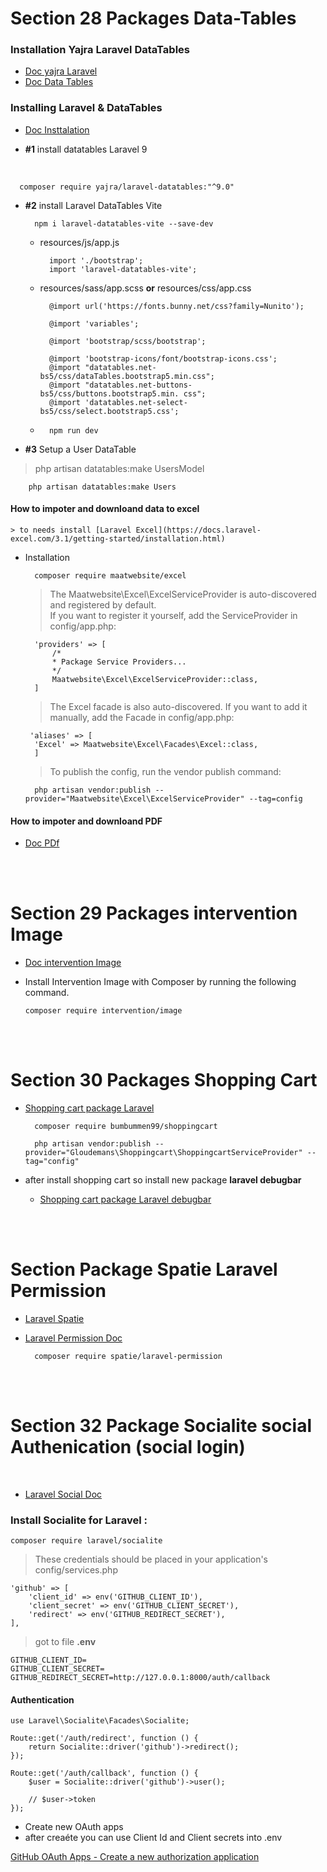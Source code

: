 **Section 28**  Packages Data-Tables 
===============================
### Installation Yajra Laravel DataTables

- [Doc yajra Laravel](https://yajrabox.com/docs/laravel-datatables/10.0/installation)
- [Doc Data Tables](https://datatables.net/)

### Installing Laravel & DataTables
- [Doc Insttalation](https://yajrabox.com/docs/laravel-datatables/10.0/quick-starter)
  
- **#1** install datatables Laravel 9
<br>
    
      composer require yajra/laravel-datatables:"^9.0"

- **#2** install Laravel DataTables Vite

        npm i laravel-datatables-vite --save-dev

    - resources/js/app.js

            import './bootstrap';
            import 'laravel-datatables-vite';

    - resources/sass/app.scss **or** resources/css/app.css


            @import url('https://fonts.bunny.net/css?family=Nunito');
    
            @import 'variables';
    
            @import 'bootstrap/scss/bootstrap';
    
            @import 'bootstrap-icons/font/bootstrap-icons.css';
            @import "datatables.net-bs5/css/dataTables.bootstrap5.min.css";
            @import "datatables.net-buttons-bs5/css/buttons.bootstrap5.min. css";
            @import 'datatables.net-select-bs5/css/select.bootstrap5.css';

    - 
            npm run dev

- **#3** Setup a User DataTable
>php artisan datatables:make UsersModel

        php artisan datatables:make Users

#### How to impoter and  downloand data to excel 
    > to needs install [Laravel Excel](https://docs.laravel-excel.com/3.1/getting-started/installation.html)


- Installation

        composer require maatwebsite/excel

    >The Maatwebsite\Excel\ExcelServiceProvider is auto-discovered and registered by default. <br>
    If you want to register it yourself, add the ServiceProvider in config/app.php:

        'providers' => [
            /*
            * Package Service Providers...
            */
            Maatwebsite\Excel\ExcelServiceProvider::class,
        ]
    >The Excel facade is also auto-discovered.
     If you want to add it manually, add the Facade in config/app.php:

       'aliases' => [
        'Excel' => Maatwebsite\Excel\Facades\Excel::class,
        ]
    > To publish the config, run the vendor publish command:

        php artisan vendor:publish --provider="Maatwebsite\Excel\ExcelServiceProvider" --tag=config

####  How to impoter and  downloand PDF 

- [Doc PDf](https://wkhtmltopdf.org/index.html)

<br>
<br>

**Section 29** Packages intervention Image
===============================================================

- [Doc intervention Image](https://image.intervention.io/v3)

* Install Intervention Image with Composer by running the following command.

      composer require intervention/image
<br>
<br>

**Section 30** Packages Shopping Cart 
===============================================================

- [Shopping cart package Laravel](https://github.com/bumbummen99/LaravelShoppingcart)

        composer require bumbummen99/shoppingcart

        php artisan vendor:publish --provider="Gloudemans\Shoppingcart\ShoppingcartServiceProvider" --tag="config"

- after install shopping cart so install new package **laravel debugbar**
    
    - [Shopping cart package Laravel debugbar](https://github.com/barryvdh/laravel-debugbar)

<br>
<br>

**Section** Package Spatie Laravel Permission
================================================================
- [Laravel Spatie](https://spatie.be/)
- [Laravel Permission Doc](https://spatie.be/docs/laravel-permission/v6/introduction)


        composer require spatie/laravel-permission

<br>
<br>

**Section 32** Package Socialite social Authenication (social login)
========================================================================

<br>

- [Laravel Social Doc ](https://laravel.com/docs/10.x/socialite#main-content)

### Install Socialite for Laravel :

    composer require laravel/socialite

>These credentials should be placed in your application's config/services.php

    'github' => [
        'client_id' => env('GITHUB_CLIENT_ID'),
        'client_secret' => env('GITHUB_CLIENT_SECRET'),
        'redirect' => env('GITHUB_REDIRECT_SECRET'),
    ],

> got to file **.env**

    GITHUB_CLIENT_ID=
    GITHUB_CLIENT_SECRET=
    GITHUB_REDIRECT_SECRET=http://127.0.0.1:8000/auth/callback

#### Authentication

    use Laravel\Socialite\Facades\Socialite;
 
    Route::get('/auth/redirect', function () {
        return Socialite::driver('github')->redirect();
    });
 
    Route::get('/auth/callback', function () {
        $user = Socialite::driver('github')->user();
    
        // $user->token
    });
 
- Create new OAuth apps
- after creaéte you can use Client Id and Client secrets into .env

[GitHub OAuth Apps - Create a new authorization application](https://github.com/settings/applications/new)


